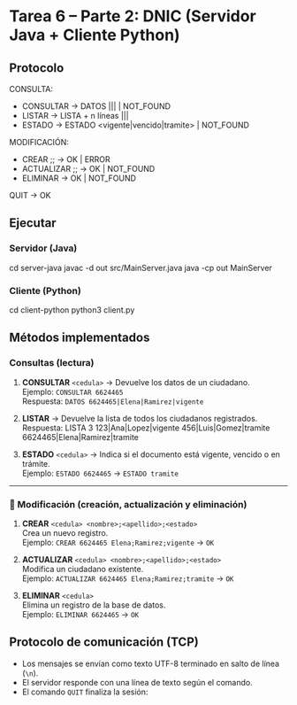 # Tarea 6 – Parte 2: DNIC (Servidor Java + Cliente Python)

## Protocolo
CONSULTA:
- CONSULTAR <cedula> -> DATOS <cedula>|<nombre>|<apellido>|<estado> | NOT_FOUND
- LISTAR -> LISTA <n> + n líneas <cedula>|<nombre>|<apellido>|<estado>
- ESTADO <cedula> -> ESTADO <vigente|vencido|tramite> | NOT_FOUND

MODIFICACIÓN:
- CREAR <cedula> <nombre>;<apellido>;<estado> -> OK | ERROR
- ACTUALIZAR <cedula> <nombre>;<apellido>;<estado> -> OK | NOT_FOUND
- ELIMINAR <cedula> -> OK | NOT_FOUND

QUIT -> OK

## Ejecutar
### Servidor (Java)
cd server-java
javac -d out src/MainServer.java
java -cp out MainServer

### Cliente (Python)
cd client-python
python3 client.py


##  Métodos implementados

###  Consultas (lectura)
1. **CONSULTAR** `<cedula>` → Devuelve los datos de un ciudadano.  
   Ejemplo: `CONSULTAR 6624465`  
   Respuesta: `DATOS 6624465|Elena|Ramirez|vigente`
2. **LISTAR** → Devuelve la lista de todos los ciudadanos registrados.  
   Respuesta:
   LISTA 3
123|Ana|Lopez|vigente
456|Luis|Gomez|tramite
6624465|Elena|Ramirez|tramite


3. **ESTADO** `<cedula>` → Indica si el documento está vigente, vencido o en trámite.  
Ejemplo: `ESTADO 6624465` → `ESTADO tramite`

---

### 🧱 Modificación (creación, actualización y eliminación)
1. **CREAR** `<cedula> <nombre>;<apellido>;<estado>`  
Crea un nuevo registro.  
Ejemplo: `CREAR 6624465 Elena;Ramirez;vigente` → `OK`

2. **ACTUALIZAR** `<cedula> <nombre>;<apellido>;<estado>`  
Modifica un ciudadano existente.  
Ejemplo: `ACTUALIZAR 6624465 Elena;Ramirez;tramite` → `OK`

3. **ELIMINAR** `<cedula>`  
Elimina un registro de la base de datos.  
Ejemplo: `ELIMINAR 6624465` → `OK`

##  Protocolo de comunicación (TCP)

- Los mensajes se envían como texto UTF-8 terminado en salto de línea (`\n`).
- El servidor responde con una línea de texto según el comando.
- El comando `QUIT` finaliza la sesión:  
